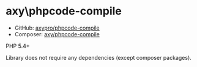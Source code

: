 # axy\phpcode-compile

* GitHub: [axypro/phpcode-compile](https://github.com/axypro/phpcode-compile)
* Composer: [axy/phpcode-compile](https://packagist.org/packages/axy/phpcode-compile)

PHP 5.4+

Library does not require any dependencies (except composer packages).
